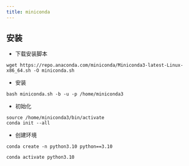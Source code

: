 ```yaml
---
title: miniconda
---
```


## 安装
<!-- #region snippet -->
- 下载安装脚本
```
wget https://repo.anaconda.com/miniconda/Miniconda3-latest-Linux-x86_64.sh -O miniconda.sh
```
- 安装
```
bash miniconda.sh -b -u -p /home/miniconda3
```
- 初始化
```
source /home/miniconda3/bin/activate
conda init --all
```

- 创建环境

```
conda create -n python3.10 python==3.10
```

```
conda activate python3.10
```

<!-- #endregion snippet -->

